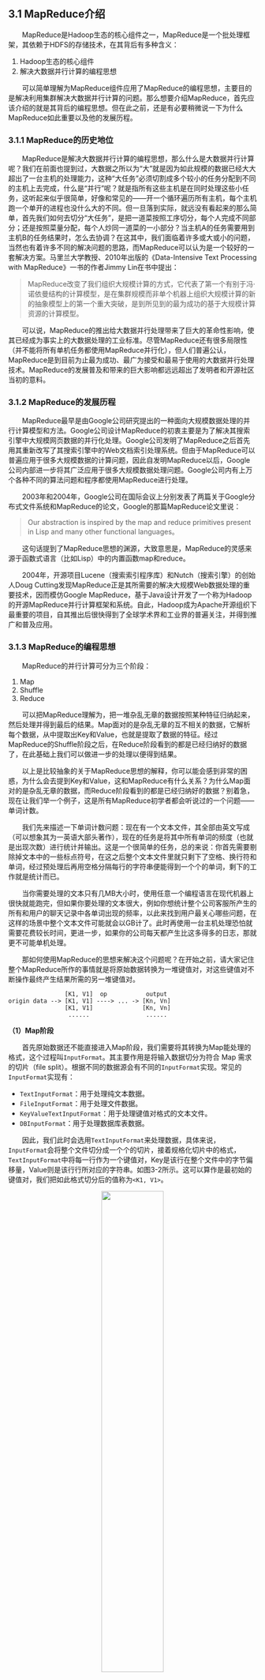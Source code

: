 ## 3.1 MapReduce介绍

&emsp;&emsp;MapReduce是Hadoop生态的核心组件之一，MapReduce是一个批处理框架，其依赖于HDFS的存储技术，在其背后有多种含义：

1. Hadoop生态的核心组件
2. 解决大数据并行计算的编程思想

&emsp;&emsp;可以简单理解为MapReduce组件应用了MapReduce的编程思想，主要目的是解决利用集群解决大数据并行计算的问题。那么想要介绍MapReduce，首先应该介绍的就是其背后的编程思想。但在此之前，还是有必要稍微说一下为什么MapReduce如此重要以及他的发展历程。

### 3.1.1 MapReduce的历史地位

&emsp;&emsp;MapReduce是解决大数据并行计算的编程思想，那么什么是大数据并行计算呢？我们在前面也提到过，大数据之所以为“大”就是因为如此规模的数据已经大大超出了一台主机的处理能力，这种“大任务”必须切割成多个较小的任务分配到不同的主机上去完成，什么是“并行”呢？就是指所有这些主机是在同时处理这些小任务，这听起来似乎很简单，好像和常见的——开一个循环遍历所有主机，每个主机跑一个单开的进程也没什么大的不同。但一旦落到实际，就远没有看起来的那么简单，首先我们如何去切分“大任务”，是把一道菜按照工序切分，每个人完成不同部分；还是按照菜量分配，每个人炒同一道菜的一小部分？当主机A的任务需要用到主机B的任务结果时，怎么去协调？在这其中，我们面临着许多或大或小的问题，当然也有着许多不同的解决问题的思路，而MapReduce可以认为是一个较好的一套解决方案。马里兰大学教授、2010年出版的《Data-Intensive Text Processing with MapReduce》一书的作者Jimmy Lin在书中提出：
>MapReduce改变了我们组织大规模计算的方式，它代表了第一个有别于冯·诺依曼结构的计算模型，是在集群规模而非单个机器上组织大规模计算的新的抽象模型上的第一个重大突破，是到所见到的最为成功的基于大规模计算资源的计算模型。

&emsp;&emsp;可以说，MapReduce的推出给大数据并行处理带来了巨大的革命性影响，使其已经成为事实上的大数据处理的工业标准。尽管MapReduce还有很多局限性（并不能将所有单机任务都使用MapReduce并行化），但人们普遍公认，MapReduce是到目前为止最为成功、最广为接受和最易于使用的大数据并行处理技术。MapReduce的发展普及和带来的巨大影响都远远超出了发明者和开源社区当初的意料。

### 3.1.2 MapReduce的发展历程

&emsp;&emsp;MapReduce最早是由Google公司研究提出的一种面向大规模数据处理的并行计算模型和方法。Google公司设计MapReduce的初衷主要是为了解决其搜索引擎中大规模网页数据的并行化处理。Google公司发明了MapReduce之后首先用其重新改写了其搜索引擎中的Web文档索引处理系统。但由于MapReduce可以普遍应用于很多大规模数据的计算问题，因此自发明MapReduce以后，Google公司内部进一步将其广泛应用于很多大规模数据处理问题。Google公司内有上万个各种不同的算法问题和程序都使用MapReduce进行处理。

&emsp;&emsp;2003年和2004年，Google公司在国际会议上分别发表了两篇关于Google分布式文件系统和MapReduce的论文，Google的那篇MapReduce论文里说：
>Our abstraction is inspired by the map and reduce primitives present in Lisp and many other functional languages。

&emsp;&emsp;这句话提到了MapReduce思想的渊源，大致意思是，MapReduce的灵感来源于函数式语言（比如Lisp）中的内置函数map和reduce。

&emsp;&emsp;2004年，开源项目Lucene（搜索索引程序库）和Nutch（搜索引擎）的创始人Doug Cutting发现MapReduce正是其所需要的解决大规模Web数据处理的重要技术，因而模仿Google MapReduce，基于Java设计开发了一个称为Hadoop的开源MapReduce并行计算框架和系统。自此，Hadoop成为Apache开源组织下最重要的项目，自其推出后很快得到了全球学术界和工业界的普遍关注，并得到推广和普及应用。

### 3.1.3 MapReduce的编程思想

&emsp;&emsp;MapReduce的并行计算可分为三个阶段：

1. Map
2. Shuffle
3. Reduce
   
&emsp;&emsp;可以把MapReduce理解为，把一堆杂乱无章的数据按照某种特征归纳起来，然后处理并得到最后的结果。Map面对的是杂乱无章的互不相关的数据，它解析每个数据，从中提取出Key和Value，也就是提取了数据的特征。经过MapReduce的Shuffle阶段之后，在Reduce阶段看到的都是已经归纳好的数据了，在此基础上我们可以做进一步的处理以便得到结果。

&emsp;&emsp;以上是比较抽象的关于MapReduce思想的解释，你可以能会感到非常的困惑，为什么会去提到Key和Value，这和MapReduce有什么关系？为什么Map面对的是杂乱无章的数据，而Reduce阶段看到的都是已经归纳好的数据？别着急，现在让我们举一个例子，这是所有MapReduce初学者都会听说过的一个问题——单词计数。

&emsp;&emsp;我们先来描述一下单词计数问题：现在有一个文本文件，其全部由英文写成（可以想象其为一英语大部头著作），现在的任务是将其中所有单词的频度（也就是出现次数）进行统计并输出。这是一个很简单的任务，总的来说：你首先需要剔除掉文本中的一些标点符号，在这之后整个文本文件里就只剩下了空格、换行符和单词，经过预处理后再用空格分隔每行的字符串便能得到一个个的单词，剩下的工作就是统计而已。

&emsp;&emsp;当你需要处理的文本只有几MB大小时，使用任意一个编程语言在现代机器上很快就能跑完，但如果你要处理的文本很大，例如你想统计整个公司客服所产生的所有和用户的聊天记录中各单词出现的频率，以此来找到用户最关心哪些问题，在这样的场景中整个文本文件可能就会以GB计了。此时再使用一台主机处理恐怕就需要花费较长时间，更进一步，如果你的公司每天都产生比这多得多的日志，那就更不可能单机处理。

&emsp;&emsp;那如何使用MapReduce的思想来解决这个问题呢？在开始之前，请大家记住整个MapReduce所作的事情就是将原始数据转换为一堆键值对，对这些键值对不断操作最终产生结果所需的另一堆键值对。

```
                [K1, V1]  op           output   
origin data --> [K1, V1] ----> ... -> [Kn, Vn]
                [K1, V1]              [Kn, Vn]
                 ......                ......
```

**（1）Map阶段**

&emsp;&emsp;首先原始数据还不能直接进入Map阶段，我们需要将其转换为Map能处理的格式，这个过程叫`InputFormat`。其主要作用是将输入数据切分为符合 Map 需求的切片（file split）。根据不同的数据源会有不同的`InputFormat`实现。常见的`InputFormat`实现有：

* `TextInputFormat`：用于处理纯文本数据。
* `FileInputFormat`：用于处理文件数据。
* `KeyValueTextInputFormat`：用于处理键值对格式的文本文件。
* `DBInputFormat`：用于处理数据库表数据。


&emsp;&emsp;因此，我们此时会选用`TextInputFormat`来处理数据，具体来说，`InputFormat`会将整个文件切分成一个个的切片，接着规格化切片中的格式，`TextInputFormat`中将每一行作为一个键值对，Key是该行在整个文件中的字节偏移量，Value则是该行行所对应的字符串。如图3-2所示。这可以算作是最初始的键值对，我们把如此格式切分后的值称为`<K1, V1>`。

<p align="center">
    <img src="/pic/3/3-2 TextInputFormat.png" width="50%">
    <br/>
    <em>图3-2 TextInputFormat</em>
</p>


&emsp;&emsp;接着每个切片（在这里每个切片包含多个如上图所示的键值对）会进入一个叫做MapTask的结构继续处理，在其中我们会去提取数据的特征，此时我们需要编写一个`Mapper`方法，用该方法去处理经过`TextInputFormat`后得到的`<K1, V1>`键值对，将其转换为另一不同格式的键值对`<K2, V2>`。在此任务中我们只需要将前面提取出的每行字符串进一步切分为一个个的单词即可，因为涉及到的是单词计数，我们便将Key设置为该单词，Value设置为1代表该单词在此出现一次。以下展示了一个包含三个键值对的切片经过MapTask后的结果。  

```
<0, Hello Hadoop>              Mapper    <hello, 1>   
<12, I am a big data learner>  ----->    <i,     1> 
<35, this is so amazing>                 <Hadoop,1>
                                         <data,  1>
                                         ......                
```

**（2）Shuffle阶段**

&emsp;&emsp;当MapTask任务执行完成后，Map阶段处理的数据将重新改组传递到Reducer阶段处理，这个过程叫做Shuffle。在该阶段要完成的工作简述如下：

1. 对输出的 Key-Value 对进行分区
2. 对不同分区的数据按照相同的 Key 排序
3. 对数据进行分组, 相同 Key 的 Value 放入一个集合中
   

&emsp;&emsp;我们一步一步来看，首先在第一步分区的含义是指有些时候我们相将任务的结果根据需求划分成不同的部分，例如我想：

1. 单独统计单词长度小于5的单词出现的频度
2. 单独统计单词长度大于5的单词出现的频度

&emsp;&emsp;我们可以将MapTask得到的`<K2, V2>`依据K2的长度分成两个不同的分区，将他们分别发送给不同的ReduceTask。在第二步中，我们会将处于相同分组的数据按照Key的字典序进行排序。在第三步，具有相同Key的键值对会被聚合在一起，形成新的`<K2, V2>`，在Shuffle前后K2的值保持不变，而新形成的V2是Map输出结果键值对（即`<K2, V2>`）中所有相同K2对应的值V2组成的集合：

```
<hadoop, 1>          
<hello, 1>           <hadoop, [1, 1]>
<hadoop, 1>   ---->  <hello,  [1, 1]>
<hello, 1>
```

**（3）Reduce阶段**

&emsp;&emsp;每个分区的数据会由一个ReduceTask处理，有多少个分区就有多少个ReduceTask。ReduceTask接受Shuffle阶段产生的键值对`<K2, V2>`，对其进行用户自定义的处理逻辑，最终结果同样以键值对的方式输出为`<K3, V3>`，经过以上（1），（2）步骤后，在这里每个单词就对应着一个键值对，键值对的值为一个集合，其中的元素全为1，而该集合的大小就对应着该单词在文本中出现的次数。故在Reduce阶段我们只需对每一个键值对的Value进行求和即可，Key保持不变，那么得到的`<K3, V3>`就代表单词K3出现的次数V3。

```      
                              output 
<hello, [1, 1]>   reduce     <hello,  2>
<hadoop, [1, 1]>  ------>    <hadoop, 4>
.....                           ......
```

&emsp;&emsp;通过单词计数的例子，相信你已经了解了MapReduce的工作方式，总结来说，MapReduce的构思如下：

**（1）分而治之**

&emsp;&emsp;对相互间不具有计算依赖关系的大数据，实现并行最自然的办法就是采取分而治之的策略。并行计算的第一个重要问题是如何划分计算任务或者计算数据以便对划分的子任务或数据块同时进行计算。不可分拆的计算任务或相互间有依赖关系的数据无法进行并行计算！单词计数便是这种不具有依赖关系的大数据，对每行单词做统计和其他行完全无关，但倘若你想分析的是每句对话是由哪个角色说出的，这样行和行之间就有了依赖关系，也就无法使用MapReduce完成了。

**（2）统一构架，隐藏系统层细节**

&emsp;&emsp;如何提供统一的计算框架，如果没有统一封装底层细节，那么程序员则需要考虑诸如数据存储、划分、分发、结果收集、错误恢复等诸多细节；为此，MapReduce设计并提供了统一的计算框架，为程序员隐藏了绝大多数系统层面的处理细节。

&emsp;&emsp;MapReduce最大的亮点在于通过抽象模型和计算框架把需要做什么(what need to do)与具体怎么做(how to do)分开了，为程序员提供一个抽象和高层的编程接口和框架。程序员仅需要关心其应用层的具体计算问题，仅需编写少量的处理应用本身计算问题的程序代码。如何具体完成这个并行计算任务所相关的诸多系统层细节被隐藏起来,交给计算框架去处理：从分布代码的执行，到大到数千小到单个节点集群的自动调度使用。总的来说，在一般情况下程序员编写MapReduce程序只需要考虑这几件事：

1. 设定`InputFormat`如何对数据切片，产生`<K1, V1>`。
2. 设计MapTask，`<K1, V1> --> <K2, V2>`。
3. 设定如何分区（也可不做，则默认所有数据一个分区），聚合`<K2, V2>`。
4. 设计ReduceTask，`<K2, V2> --> <K3, V3>`。
5. 设定`OutputFormat`，得到最终结果文件。

### 3.1.4 总结

&emsp;&emsp;我们已经从思想上完全了解了MapReduce，那么接下来要学习的便是MapReduce实践，在后续的内容中，我们会带领大家完成编写一个简单的MapReduce任务，同时更具体地去学习MapReduce实际上的整个运行逻辑。但在此之前，我们需要先学习Hadoop中的另一个核心组件——Yarn。